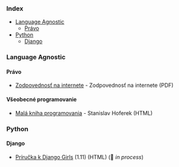 ### Index

* [Language Agnostic](#language-agnostic)
    * [Právo](#pravo)
* [Python](#python)
    * [Django](#django)


### Language Agnostic

#### Právo

* [Zodpovednosť na internete](https://knihy.nic.cz) - Zodpovednosť na internete (PDF)


#### Všeobecné programovanie

* [Malá kniha programovania](https://greenie.elist.sk/knihy/html/mala-kniha-programovania.html) - Stanislav Hoferek (HTML)


### Python

#### Django

* [Príručka k Django Girls](https://tutorial.djangogirls.org/sk/) (1.11) (HTML) (:construction: *in process*)
